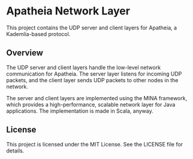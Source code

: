 # Apatheia Network Layer
This project contains the UDP server and client layers for Apatheia, a Kademlia-based protocol.

## Overview
The UDP server and client layers handle the low-level network communication for Apatheia. The server layer listens for incoming UDP packets, 
and the client layer sends UDP packets to other nodes in the network.

The server and client layers are implemented using the MINA framework, which provides a high-performance, scalable network layer for Java applications. 
The implementation is made in Scala, anyway.

## License
This project is licensed under the MIT License. See the LICENSE file for details.
